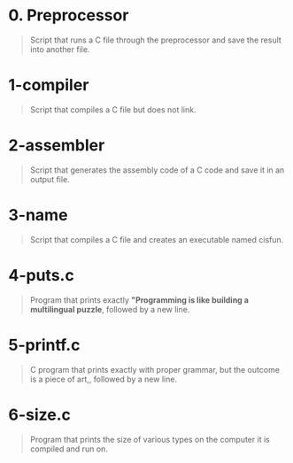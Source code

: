 # 0. Preprocessor
> Script that runs a C file through the preprocessor and save the result into another file.

# 1-compiler
> Script that compiles a C file but does not link.

# 2-assembler
> Script that generates the assembly code of a C code and save it in an output file.

# 3-name
> Script that compiles a C file and creates an executable named cisfun.

# 4-puts.c
> Program that prints exactly **"Programming is like building a multilingual puzzle**, followed by a new line.

# 5-printf.c
> C program that prints exactly with proper grammar, but the outcome is a piece of art,, followed by a new line.

# 6-size.c
> Program that prints the size of various types on the computer it is compiled and run on.
